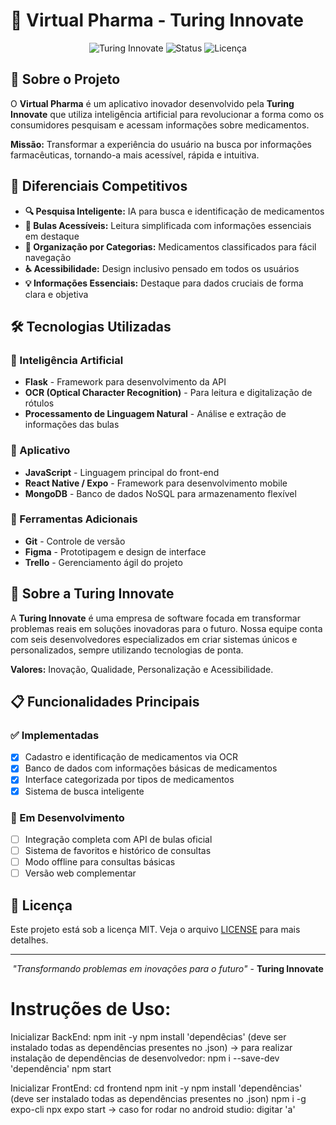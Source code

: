 # 💊 Virtual Pharma - Turing Innovate

<div align="center">

![Turing Innovate](https://img.shields.io/badge/Desenvolvido%20por-Turing%20Innovate-blueviolet)
![Status](https://img.shields.io/badge/Status-Em%20Desenvolvimento-orange)
![Licença](https://img.shields.io/badge/Licença-MIT-green)

</div>

## 📱 Sobre o Projeto

O **Virtual Pharma** é um aplicativo inovador desenvolvido pela **Turing Innovate** que utiliza inteligência artificial para revolucionar a forma como os consumidores pesquisam e acessam informações sobre medicamentos.

**Missão:** Transformar a experiência do usuário na busca por informações farmacêuticas, tornando-a mais acessível, rápida e intuitiva.

## 🎯 Diferenciais Competitivos

- **🔍 Pesquisa Inteligente:** IA para busca e identificação de medicamentos
- **📖 Bulas Acessíveis:** Leitura simplificada com informações essenciais em destaque
- **🎯 Organização por Categorias:** Medicamentos classificados para fácil navegação
- **♿ Acessibilidade:** Design inclusivo pensado em todos os usuários
- **💡 Informações Essenciais:** Destaque para dados cruciais de forma clara e objetiva

## 🛠️ Tecnologias Utilizadas

### 🤖 Inteligência Artificial
- **Flask** - Framework para desenvolvimento da API
- **OCR (Optical Character Recognition)** - Para leitura e digitalização de rótulos
- **Processamento de Linguagem Natural** - Análise e extração de informações das bulas

### 📱 Aplicativo
- **JavaScript** - Linguagem principal do front-end
- **React Native / Expo** - Framework para desenvolvimento mobile
- **MongoDB** - Banco de dados NoSQL para armazenamento flexível

### 🔧 Ferramentas Adicionais
- **Git** - Controle de versão
- **Figma** - Prototipagem e design de interface
- **Trello** - Gerenciamento ágil do projeto

## 🏢 Sobre a Turing Innovate

A **Turing Innovate** é uma empresa de software focada em transformar problemas reais em soluções inovadoras para o futuro. Nossa equipe conta com seis desenvolvedores especializados em criar sistemas únicos e personalizados, sempre utilizando tecnologias de ponta.

**Valores:** Inovação, Qualidade, Personalização e Acessibilidade.

## 📋 Funcionalidades Principais

### ✅ Implementadas
- [x] Cadastro e identificação de medicamentos via OCR
- [x] Banco de dados com informações básicas de medicamentos
- [x] Interface categorizada por tipos de medicamentos
- [x] Sistema de busca inteligente

### 🚧 Em Desenvolvimento
- [ ] Integração completa com API de bulas oficial
- [ ] Sistema de favoritos e histórico de consultas
- [ ] Modo offline para consultas básicas
- [ ] Versão web complementar

## 📄 Licença

Este projeto está sob a licença MIT. Veja o arquivo [LICENSE](LICENSE) para mais detalhes.

---

<div align="center">

*"Transformando problemas em inovações para o futuro"* - **Turing Innovate**

</div>

# Instruções de Uso:

Inicializar BackEnd:
npm init -y
npm install 'dependêcias' (deve ser instalado todas as dependências presentes no .json)
-> para realizar instalação de dependências de desenvolvedor: npm i --save-dev 'dependência'
npm start

Inicializar FrontEnd:
cd frontend
npm init -y 
npm install 'dependências' (deve ser instalado todas as dependências presentes no .json)
npm i -g expo-cli
npx expo start
-> caso for rodar no android studio: digitar 'a'


